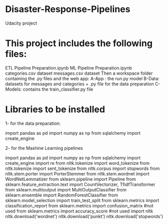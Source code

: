 # Disaster-Response-Pipelines
Udacity project


# This project includes the following files: 

ETL Pipeline Preparation.ipynb
ML Pipeline Preparation.ipynb
categories.csv dataset
messages.csv dataset
Then a workspace folder containing the .py files and the web app:
A-App : the run.py model
B-Data: datasets for messages and categories + .py file for the data preparation
C-Models: contains the train_classifier.py file



# Libraries to be installed

1- for the data preparation:

import pandas as pd
import numpy as np
from sqlalchemy import create_engine


2- for the Mashine Learning pipelines 

import pandas as pd
import numpy as np
from sqlalchemy import create_engine
import re
from nltk.tokenize import word_tokenize
from nltk.tokenize import sent_tokenize
from nltk.corpus import stopwords
from nltk.stem.porter import PorterStemmer
from nltk.stem.wordnet import WordNetLemmatizer
from sklearn.pipeline import Pipeline
from sklearn.feature_extraction.text import CountVectorizer, TfidfTransformer
from sklearn.multioutput import MultiOutputClassifier
from sklearn.ensemble import RandomForestClassifier
from sklearn.model_selection import train_test_split
from sklearn.metrics import classification_report
from sklearn.metrics import confusion_matrix #not used
from sklearn.metrics import accuracy_score #not used
import nltk
nltk.download('wordnet')
nltk.download('punkt')
nltk.download('stopwords')



